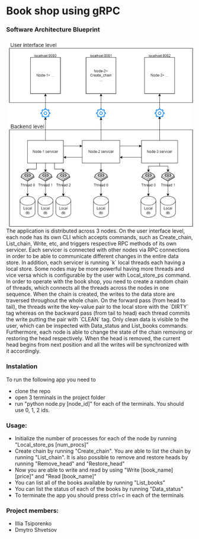 # Book shop using gRPC

### Software Architecture Blueprint
<img src="./ds-blueprint.png"/>
The application is distributed across 3 nodes. On the user interface level, each node has its own CLI which accepts commands, such as Create_chain, List_chain, Write, etc, and triggers respective RPC methods of its own servicer. Each servicer is connected with other nodes via RPC connections in order to be able to communicate different changes in the entire data store. In addition, each servicer is running `k` local threads each having a local store. Some nodes may be more powerful having more threads and vice versa which is configurable by the user with Local_store_ps command. In order to operate with the book shop, you need to create a random chain of threads, which connects all the threads across the nodes in one sequence. When the chain is created, the writes to the data store are traversed throughout the whole chain. On the forward pass (from head to tail), the threads write the key-value pair to the local store with the `DIRTY` tag whereas on the backward pass (from tail to head) each thread commits the write putting the pair with `CLEAN` tag. Only clean data is visible to the user, which can be inspected with Data_status and List_books commands. Furthermore, each node is able to change the state of the chain removing or restoring the head respectively. When the head is removed, the current head begins from next position and all the writes will be synchronized with it accordingly.

### Instalation

To run the following app you need to
  * clone the repo
  * open 3 terminals in the project folder
  * run "python node.py [node_id]" for each of the terminals. You should use 0, 1, 2 ids.


### Usage:
  * Initialize the number of processes for each of the node by running "Local_store_ps [num_procs]"
  * Create chain by running "Create_chain". You are able to list the chain by running "List_chain".
  It is also possible to remove and restore heads by running "Remove_head" and "Restore_head"
  * Now you are able to write and read by using "Write [book_name] [price]" and "Read [book_name]"
  * You can list all of the books available by running "List_books"
  * You can list the status of each of the books by running "Data_status"
  * To terminate the app you should press ctrl+c in each of the terminals
  
  
  
### Project members:
  * Illia Tsiporenko
  * Dmytro Shvetsov 
  
